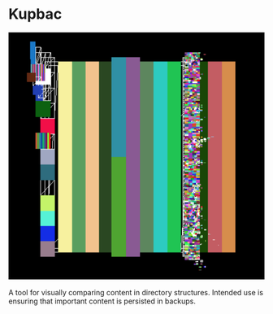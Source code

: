 # Kupbac

![](docs/images/kupbac.png)

A tool for visually comparing content in directory structures. Intended use is ensuring that important content is persisted in backups.

